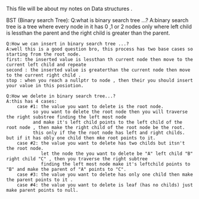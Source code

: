 This file will be about my notes on Data structures .

BST (Binary search Tree):
    Q:what is binary search tree ...?
    A:binary search tree is a tree where every node in it has 0 ,1 or 2 nodes only where left child is lessthan the parent and the right child is greater than the parent.
    
    Q:How we can insert in binary search tree ...?
    A:well this is a good question bro, this process has two base cases so starting from the root node.
    first: the inserted value is lessthan th current node then move to the current left child and repeate
    second : the inserted value is greaterthan the current node then move to the current right child .
    stop : when you reach a nullptr to node , then their you should insert your value in this posiotion.
    
    Q:How we delete in binary search tree...?
    A:this has 4 cases:
        case #1: the value you want to delete is the root node.
              so you want to delete the root node then you will traverse the right substree finding the left most node 
              and make it's left child points to the left child of the root node , then make the right child of the root node be the root.
              this only if the the root node has left and right childs. but if it has obly one child then mke root points to it.
        case #2: the value you want to delete has two childs but itsn't the root node.
                 let the node the you want to delete be "A" left child "B" right child "C" , then you traverse the right subtree 
                 finding the left most node make it's leftchild points to "B" and make the parent of "A" points to "C".
        case #3: the value you want to delete has only one child then make the parent points to it .
        case #4: the value you want to delete is leaf (has no childs) just make parent points to null.
              
